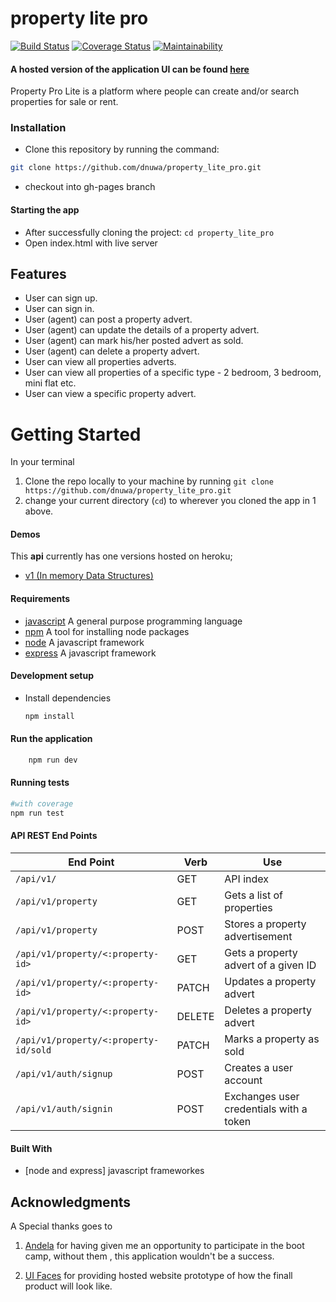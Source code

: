 # property lite pro
[![Build Status](https://travis-ci.org/dnuwa/property_lite_pro.svg?branch=develop)](https://travis-ci.org/dnuwa/property_lite_pro)              [![Coverage Status](https://coveralls.io/repos/github/dnuwa/property_lite_pro/badge.svg?branch=develop)](https://coveralls.io/github/dnuwa/property_lite_pro?branch=develop)                [![Maintainability](https://api.codeclimate.com/v1/badges/f160b5ab4d0c6f05ccab/maintainability)](https://codeclimate.com/github/dnuwa/property_lite_pro/maintainability)
#### A hosted version of the application UI can be found [here](https://dnuwa.github.io/property_lite_pro/UI/)
Property Pro Lite is a platform where people can create and/or search properties for sale or rent.

### Installation

- Clone this repository by running the command:

```bash
git clone https://github.com/dnuwa/property_lite_pro.git
```
- checkout into gh-pages branch

#### Starting the app

- After successfully cloning the project: `cd property_lite_pro`
- Open index.html with live server

## Features
- User can sign up.
- User can sign in.
- User (agent) can post a property advert.
- User (agent) can update the details of a property advert.
- User (agent) can mark his/her posted advert as sold.
- User (agent) can delete a property advert.
- User can view all properties adverts.
- User can view all properties of a specific type - 2 bedroom, 3 bedroom, mini flat etc.
- User can view a specific property advert.

# Getting Started
In your terminal
1. Clone the repo locally to your machine by running `git clone https://github.com/dnuwa/property_lite_pro.git`
2. change your current directory (`cd`) to wherever you cloned the app in 1 above.

#### Demos
This __api__ currently  has one versions hosted on heroku;
- [v1 (In memory Data Structures)](https://property-pro1.herokuapp.com/api/v1)

#### Requirements
- [javascript](https://developer.mozilla.org/en-US/docs/Web/JavaScript/Reference) A general purpose programming language
- [npm](https://docs.npmjs.com/about-npm/) A tool for installing node packages
- [node](https://nodejs.org/en/docs/)  A javascript framework
- [express](https://expressjs.com/en/api.html)  A javascript framework

#### Development setup

- Install dependencies
  ```bash
  npm install
  ```
#### Run the application
```bash
    npm run dev
```

#### Running tests
```bash
#with coverage
npm run test
```
#### API REST End Points
| End Point                                           | Verb |Use                                            |
| ----------------------------------------------------|------|-----------------------------------------------|
|`/api/v1/`                                         |GET   |API index                                      |
|`/api/v1/property`                                |GET   |Gets a list of properties                      |
|`/api/v1/property`                                |POST  |Stores a property advertisement                     |
|`/api/v1/property/<:property-id>`                       |GET   |Gets a property advert of a given ID         |
|`/api/v1/property/<:property-id> `                      |PATCH |Updates a property advert                    |
|`/api/v1/property/<:property-id>`                        |DELETE|Deletes a property advert                   |
|`/api/v1/property/<:property-id/sold`               |PATCH   | Marks a property as sold          |
|`/api/v1/auth/signup`                              |POST  | Creates a user account                        |
|`/api/v1/auth/signin`                               |POST  |Exchanges  user credentials with a token       |


#### Built With
- [node and express] javascript frameworkes


## Acknowledgments
 A Special thanks goes to
1. [Andela](https://andela.com/) for having given me an opportunity to participate in the boot camp, without them , this application wouldn't be a success.

2. [UI Faces](https://dnuwa.github.io/property_lite_pro/UI/) for providing hosted website prototype of how the finall product will look like.

